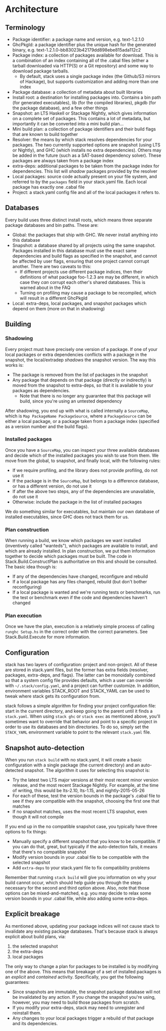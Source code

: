 # Architecture

## Terminology

* Package identifier: a package name and version, e.g. text-1.2.1.0
* GhcPkgId: a package identifier plus the unique hash for the generated binary,
  e.g. text-1.2.1.0-bb83023b42179dd898ebe815ada112c2
* Package index: a collection of packages available for download. This is a
  combination of an index containing all of the .cabal files (either a tarball
  downloaded via HTTP(S) or a Git repository) and some way to download package
  tarballs.
    * By default, stack uses a single package index (the Github/S3 mirrors of
      Hackage), but supports customization and adding more than one index
* Package database: a collection of metadata about built libraries
* Install root: a destination for installing packages into. Contains a bin path
  (for generated executables), lib (for the compiled libraries), pkgdb (for the
  package database), and a few other things
* Snapshot: an LTS Haskell or Stackage Nightly, which gives information on a
  complete set of packages. This contains a lot of metadata, but importantly it
  can be converted into a mini build plan...
* Mini build plan: a collection of package identifiers and their build flags
  that are known to build together
* Resolver: the means by which stack resolves dependencies for your packages.
  The two currently supported options are snapshot (using LTS or Nightly), and
  GHC (which installs no extra dependencies). Others may be added in the future
  (such as a SAT-based dependency solver). These packages are always taken from
  a package index
* extra-deps: additional packages to be taken from the package index for
  dependencies. This list will *shadow* packages provided by the resolver
* Local packages: source code actually present on your file system, and
  referred to by the `packages` field in your stack.yaml file. Each local
  package has exactly one .cabal file
* Project: a stack.yaml config file and all of the local packages it refers to.

## Databases

Every build uses three distinct install roots, which means three separate
package databases and bin paths. These are:

* Global: the packages that ship with GHC. We never install anything into this
  database
* Snapshot: a database shared by all projects using the same snapshot. Packages
  installed in this database must use the exact same dependencies and build
  flags as specified in the snapshot, and cannot be affected by user flags,
  ensuring that one project cannot corrupt another. There are two caveats to
  this:
    * If different projects use different package indices, then their
      definitions of what package foo-1.2.3 are may be different, in which case
      they *can* corrupt each other's shared databases. This is warned about in
      the FAQ
    * Turning on profiling may cause a package to be recompiled, which will
      result in a different GhcPkgId
* Local: extra-deps, local packages, and snapshot packages which depend on them
  (more on that in shadowing)

## Building

### Shadowing

Every project must have precisely one version of a package. If one of your
local packages or extra dependencies conflicts with a package in the snapshot,
the local/extradep *shadows* the snapshot version. The way this works is:

* The package is removed from the list of packages in the snapshot
* Any package that depends on that package (directly or indirectly) is moved
  from the snapshot to extra-deps, so that it is available to your packages as
  dependencies.
    * Note that there is no longer any guarantee that this package will build,
      since you're using an untested dependency

After shadowing, you end up with what is called internally a `SourceMap`, which
is `Map PackageName PackageSource`, where a `PackageSource` can be either a
local package, or a package taken from a package index (specified as a version
number and the build flags).

### Installed packages

Once you have a `SourceMap`, you can inspect your three available databases and
decide which of the installed packages you wish to use from them. We move from
the global, to snapshot, and finally local, with the following rules:

* If we require profiling, and the library does not provide profiling, do not
  use it
* If the package is in the `SourceMap`, but belongs to a difference database,
  or has a different version, do not use it
* If after the above two steps, any of the dependencies are unavailable, do not
  use it
* Otherwise: include the package in the list of installed packages

We do something similar for executables, but maintain our own database of
installed executables, since GHC does not track them for us.

### Plan construction

When running a build, we know which packages we want installed (inventively
called "wanteds"), which packages are available to install, and which are
already installed. In plan construction, we put them information together to
decide which packages must be built. The code in Stack.Build.ConstructPlan is
authoritative on this and should be consulted. The basic idea though is:

* If any of the dependencies have changed, reconfigure and rebuild
* If a local package has any files changed, rebuild (but don't bother
  reconfiguring)
* If a local package is wanted and we're running tests or benchmarks, run the
  test or benchmark even if the code and dependencies haven't changed

### Plan execution

Once we have the plan, execution is a relatively simple process of calling
`runghc Setup.hs` in the correct order with the correct parameters. See
Stack.Build.Execute for more information.

## Configuration

stack has two layers of configuration: project and non-project. All of these
are stored in stack.yaml files, but the former has extra fields (resolver,
packages, extra-deps, and flags). The latter can be monoidally combined so that
a system config file provides defaults, which a user can override with
`~/.stack/config.yaml`, and a project can further customize. In addition,
environment variables STACK\_ROOT and STACK\_YAML can be used to tweak where
stack gets its configuration from.

stack follows a simple algorithm for finding your project configuration file:
start in the current directory, and keep going to the parent until it finds a
`stack.yaml`. When using `stack ghc` or `stack exec` as mentioned above, you'll
sometimes want to override that behavior and point to a specific project in
order to use its databases and bin directories. To do so, simply set the
`STACK_YAML` environment variable to point to the relevant `stack.yaml` file.

## Snapshot auto-detection

When you run `stack build` with no stack.yaml, it will create a basic
configuration with a single package (the current directory) and an
auto-detected snapshot. The algorithm it uses for selecting this snapshot is:

* Try the latest two LTS major versions at their most recent minor version
  release, and the most recent Stackage Nightly. For example, at the time of
  writing, this would be lts-2.10, lts-1.15, and nightly-2015-05-26
* For each of these, test the version bounds in the package's .cabal file to
  see if they are compatible with the snapshot, choosing the first one that
  matches
* If no snapshot matches, uses the most recent LTS snapshot, even though it
  will not compile

If you end up in the no compatible snapshot case, you typically have three
options to fix things:

* Manually specify a different snapshot that you know to be compatible. If you
  can do that, great, but typically if the auto-detection fails, it means that
  there's no compatible snapshot
* Modify version bounds in your .cabal file to be compatible with the selected
  snapshot
* Add `extra-deps` to your stack.yaml file to fix compatibility problems

Remember that running `stack build` will give you information on why your build
cannot occur, which should help guide you through the steps necessary for the
second and third option above. Also, note that those options can be
mixed-and-matched, e.g. you may decide to relax some version bounds in your
.cabal file, while also adding some extra-deps.

## Explicit breakage

As mentioned above, updating your package indices will not cause stack to
invalidate any existing package databases. That's because stack is always
explicit about build plans, via:

1. the selected snapshot
2. the extra-deps
3. local packages

The only way to change a plan for packages to be installed is by modifying one
of the above. This means that breakage of a set of installed packages is an
*explicit* and *contained* activity. Specifically, you get the following
guarantees:

* Since snapshots are immutable, the snapshot package database will not be
  invalidated by any action. If you change the snapshot you're using, however,
  you may need to build those packages from scratch.
* If you modify your extra-deps, stack may need to unregister and reinstall
  them.
* Any changes to your local packages trigger a rebuild of that package and its
  dependencies.
